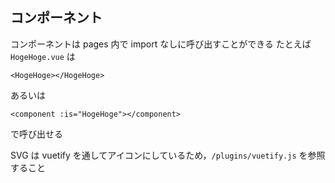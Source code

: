 ## コンポーネント

コンポーネントは pages 内で import なしに呼び出すことができる
たとえば `HogeHoge.vue` は

```
<HogeHoge></HogeHoge>
```

あるいは

```
<component :is="HogeHoge"></component>
```

で呼び出せる

SVG は vuetify を通してアイコンにしているため，`/plugins/vuetify.js` を参照すること

